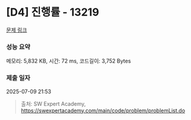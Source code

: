 # [D4] 진행률 - 13219 

[문제 링크](https://swexpertacademy.com/main/code/problem/problemDetail.do?contestProbId=AXzjxA7K-QcDFASs) 

### 성능 요약

메모리: 5,832 KB, 시간: 72 ms, 코드길이: 3,752 Bytes

### 제출 일자

2025-07-09 21:53



> 출처: SW Expert Academy, https://swexpertacademy.com/main/code/problem/problemList.do